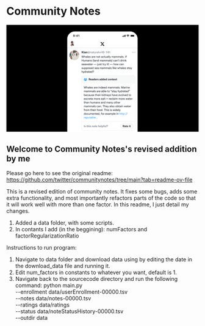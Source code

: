 # Community Notes

![](/documentation/images/help-rate-this-note-expanded.png)

## Welcome to Community Notes's revised addition by me

Please go here to see the original readme: https://github.com/twitter/communitynotes/tree/main?tab=readme-ov-file

This is a revised edition of community notes. It fixes some bugs, adds some extra functionality, and most importantly refactors parts of the code so that it will work well with more than one factor. In this readme, I just detail my changes.

1. Added a data folder, with some scripts.
2. In contants I add (in the beggining): numFactors and factorRegularizationRatio

Instructions to run program:

1. Navigate to data folder and download data using by editing the date in the download_data file and running it.
2. Edit num_factors in constants to whatever you want, default is 1.
3. Navigate back to the sourcecode directory and run the following command:
   python main.py \
    --enrollment data/userEnrollment-00000.tsv \
    --notes data/notes-00000.tsv \
    --ratings data/ratings \
    --status data/noteStatusHistory-00000.tsv \
    --outdir data
